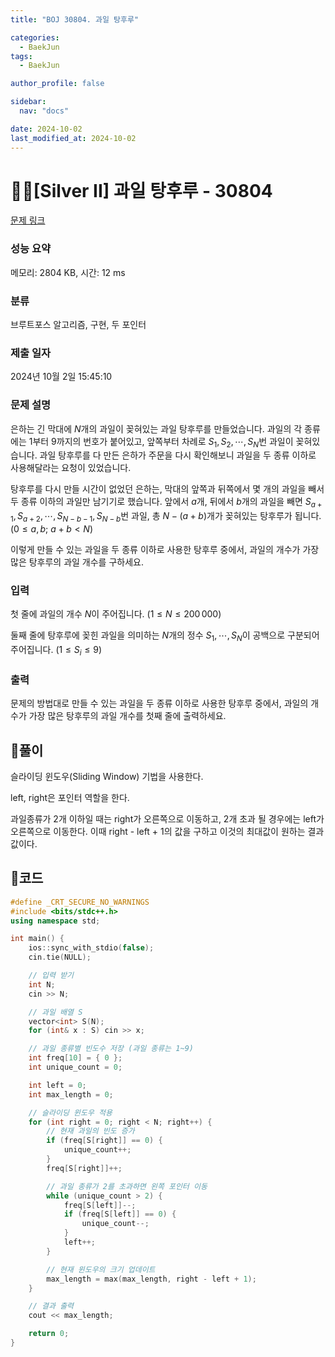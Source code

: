 ```yaml
---
title: "BOJ 30804. 과일 탕후루"

categories:
  - BaekJun
tags:
  - BaekJun

author_profile: false

sidebar:
  nav: "docs"

date: 2024-10-02
last_modified_at: 2024-10-02
---
```


# 🙇‍♀️[Silver II] 과일 탕후루 - 30804 

[문제 링크](https://www.acmicpc.net/problem/30804) 

### 성능 요약

메모리: 2804 KB, 시간: 12 ms

### 분류

브루트포스 알고리즘, 구현, 두 포인터

### 제출 일자

2024년 10월 2일 15:45:10

### 문제 설명

은하는 긴 막대에 $N$개의 과일이 꽂혀있는 과일 탕후루를 만들었습니다. 과일의 각 종류에는 $1$부터 $9$까지의 번호가 붙어있고, 앞쪽부터 차례로 $S_1, S_2, \cdots, S_N$번 과일이 꽂혀있습니다. 과일 탕후루를 다 만든 은하가 주문을 다시 확인해보니 과일을 두 종류 이하로 사용해달라는 요청이 있었습니다.  

탕후루를 다시 만들 시간이 없었던 은하는, 막대의 앞쪽과 뒤쪽에서 몇 개의 과일을 빼서 두 종류 이하의 과일만 남기기로 했습니다. 앞에서 $a$개, 뒤에서 $b$개의 과일을 빼면 $S_{a+1}, S_{a+2}, \cdots, S_{N-b-1}, S_{N-b}$번 과일, 총 $N-(a+b)$개가 꽂혀있는 탕후루가 됩니다. $(0 \le a, b;$ $a+b < N)$  

<p>이렇게 만들 수 있는 과일을 두 종류 이하로 사용한 탕후루 중에서, 과일의 개수가 가장 많은 탕후루의 과일 개수를 구하세요.  </p>

### 입력 

첫 줄에 과일의 개수 $N$이 주어집니다. $(1 \le N \le 200\,000)$  

둘째 줄에 탕후루에 꽂힌 과일을 의미하는 $N$개의 정수 $S_1, \cdots, S_N$이 공백으로 구분되어 주어집니다. $(1 \le S_i \le 9)$  

### 출력 

문제의 방법대로 만들 수 있는 과일을 두 종류 이하로 사용한 탕후루 중에서, 과일의 개수가 가장 많은 탕후루의 과일 개수를 첫째 줄에 출력하세요.  

## 🚀풀이

슬라이딩 윈도우(Sliding Window) 기법을 사용한다.  

left, right은 포인터 역할을 한다.  

과일종류가 2개 이하일 때는 right가 오른쪽으로 이동하고, 2개 초과 될 경우에는 left가 오른쪽으로 이동한다. 이때 right - left + 1의 값을 구하고 이것의 최대값이 원하는 결과값이다.  

## 🚀코드

```cpp
#define _CRT_SECURE_NO_WARNINGS
#include <bits/stdc++.h>
using namespace std;

int main() {
    ios::sync_with_stdio(false);
    cin.tie(NULL);

    // 입력 받기
    int N;
    cin >> N;

    // 과일 배열 S
    vector<int> S(N);
    for (int& x : S) cin >> x;

    // 과일 종류별 빈도수 저장 (과일 종류는 1~9)
    int freq[10] = { 0 };
    int unique_count = 0;

    int left = 0;
    int max_length = 0;

    // 슬라이딩 윈도우 적용
    for (int right = 0; right < N; right++) {
        // 현재 과일의 빈도 증가
        if (freq[S[right]] == 0) {
            unique_count++;
        }
        freq[S[right]]++;

        // 과일 종류가 2를 초과하면 왼쪽 포인터 이동
        while (unique_count > 2) {
            freq[S[left]]--;
            if (freq[S[left]] == 0) {
                unique_count--;
            }
            left++;
        }

        // 현재 윈도우의 크기 업데이트
        max_length = max(max_length, right - left + 1);
    }

    // 결과 출력
    cout << max_length;

    return 0;
}
```